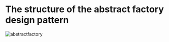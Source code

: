 # The structure of the abstract factory design pattern

![abstractfactory](https://user-images.githubusercontent.com/32216376/43308426-3c0f4014-918a-11e8-9aff-bdb9b8ca3b9e.jpg)
